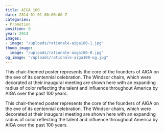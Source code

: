 ```yaml
---
title: AIGA 100
date: 2014-01-01 00:00:00 Z
categories:
- Promotion
position: 0
year: 2014
images:
- image: "/uploads/rationale-aiga100-1.jpg"
thumb_image:
  image: "/uploads/rationale-aiga100-0.jpg"
og_image: "/uploads/rationale-aiga100-og.jpg"
---
```


This chair-themed poster represents the core of the founders of AIGA on the eve of its centennial celebration. The Windsor chairs, which were decorated at their inaugural meeting are shown here with an expanding radius of color reflecting the talent and influence throughout America by AIGA over the past 100 years.


This chair-themed poster represents the core of the founders of AIGA on the eve of its centennial celebration. The Windsor chairs, which were decorated at their inaugural meeting are shown here with an expanding radius of color reflecting the talent and influence throughout America by AIGA over the past 100 years.